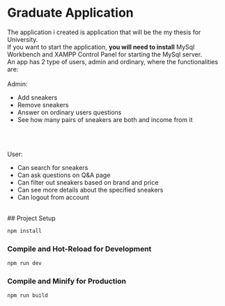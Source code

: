 # Graduate Application

The application i created is application that will be the my thesis for University.
<br />
If you want to start the application, <b>you will need to install</b> MySql Workbench and XAMPP Control Panel for starting the MySql server.
<br />
An app has 2 type of users, admin and ordinary, where the functionalities are:
<br />
<br />
Admin: 
- Add sneakers
- Remove sneakers
- Answer on ordinary users questions
- See how many pairs of sneakers are both and income from it
<br />
<br />

User:
- Can search for sneakers
- Can ask questions on Q&A page
- Can filter out sneakers based on brand and price
- Can see more details about the specified sneakers
- Can logout from account
<br />
## Project Setup

```sh
npm install
```

### Compile and Hot-Reload for Development

```sh
npm run dev
```

### Compile and Minify for Production

```sh
npm run build
```
